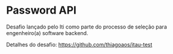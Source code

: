 # Password API
Desafio lançado pelo Iti como parte do processo de seleção para engenheiro(a) software backend.

Detalhes do desafio: https://github.com/thiagoaos/itau-test

